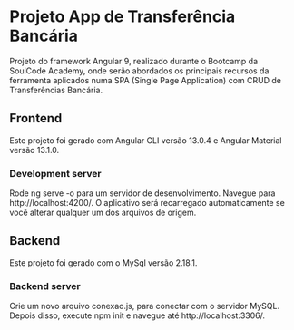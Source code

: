 # Projeto App de Transferência Bancária
Projeto do framework Angular 9, realizado durante o Bootcamp da SoulCode Academy, onde serão abordados os principais recursos da ferramenta aplicados numa SPA (Single Page Application) com CRUD de Transferências Bancária.

## Frontend
Este projeto foi gerado com Angular CLI versão 13.0.4 e Angular Material versão 13.1.0.

### Development server
Rode ng serve -o para um servidor de desenvolvimento. Navegue para http://localhost:4200/. O aplicativo será recarregado automaticamente se você alterar qualquer um dos arquivos de origem.

## Backend
Este projeto foi gerado com o MySql versão 2.18.1.

### Backend server
Crie um novo arquivo conexao.js, para conectar com o servidor MySQL. Depois disso, execute npm init e navegue até http://localhost:3306/.
